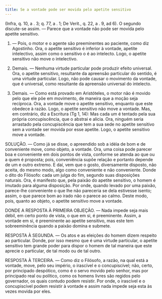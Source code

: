 ```yaml
---
title: Se a vontade pode ser movida pelo apetite sensitivo
---
```


(Infra, q. 10, a . 3; q. 77, a . 1; De Verit., q. 22, a . 9, ad 6).
  O segundo discute-se assim. ― Parece que a vontade não pode ser movida pelo apetite sensitivo.  

1. ― Pois, o motor e o agente são preeminentes ao paciente, como diz Agostinho. Ora, o apetite sensitivo é inferior à vontade, apetite intelectivo, assim como o sensitivo o é ao intelecto. Logo, o apetite sensitivo não move o intelectivo.  

2. Demais. ― Nenhuma virtude particular pode produzir efeito universal. Ora, o apetite sensitivo, resultante da apreensão particular do sentido, é uma virtude particular. Logo, não pode causar o movimento da vontade, que é universal, como resultante da apreensão universal do intelecto.  

3. Demais. ― Como está provado em Aristóteles, o motor não é movido pelo que ele põe em movimento, de maneira que a moção seja recíproca. Ora, a vontade move o apetite sensitivo, enquanto que este obedece à razão. Logo, o apetite sensitivo não move a vontade.  Mas, em contrário, diz a Escritura (Tg 1, 14): Mas cada um é tentado pela sua própria concupiscência, que o abstrai e alicia. Ora, ninguém seria arrastado pela concupiscência que tem a sua sede no apetite sensitivo sem a vontade ser movida por esse apetite. Logo, o apetite sensitivo move a vontade.  

SOLUÇÃO. ― Como já se disse, o apreendido sob a idéia de bom e de conveniente move, como objeto, a vontade. Ora, uma coisa pode parecer boa e conveniente em dois pontos de vista, conforme se atenda ao que ou a quem é proposta; pois, conveniência supõe relação e portanto depende de um e outro extremo. E daí, vem que o gosto, diversamente disposto, não aceita, do mesmo modo, algo como conveniente e não conveniente. Donde o dito do Filósofo: cada um julga do fim, segundo suas disposições naturais.  Ora, é manifesto que, pela paixão do apetite sensitivo, o homem é imutado para alguma disposição. Por onde, quando levado por uma paixão, parece-lhe conveniente o que lhe não pareceria se dela estivesse isento; assim, o que parece bom ao irado não o parece ao calmo. Deste modo, pois, quanto ao objeto, o apetite sensitivo move a vontade. 

DONDE A RESPOSTA À PRIMEIRA OBJEÇÃO. — Nada impede seja mais débil, em certo ponto de vista, o que em si, é preeminente. Assim, a vontade em si, é preeminente ao apetite sensitivo, mas este tem sobreeminência quando a paixão domina e submete.  

RESPOSTA À SEGUNDA. ― Os atos e as eleições do homem dizem respeito ao particular. Donde, por isso mesmo que é uma virtude particular, o apetite sensitivo tem grande poder para dispor o homem de tal maneira que este aprecie o particular, de tal modo ou de tal outro.  

RESPOSTA À TERCEIRA. ― Como diz o Filósofo, a razão, na qual está a vontade, move, pelo seu império, o irascível e o concupiscível; não, certo, por principado despótico, como é o servo movido pelo senhor, mas por principado real ou político, como os homens livres são regidos pelo governador, os quais contudo podem resistir. Por onde, o irascível e o concupiscível podem resistir à vontade e assim nada impede seja esta às vezes movida por eles.